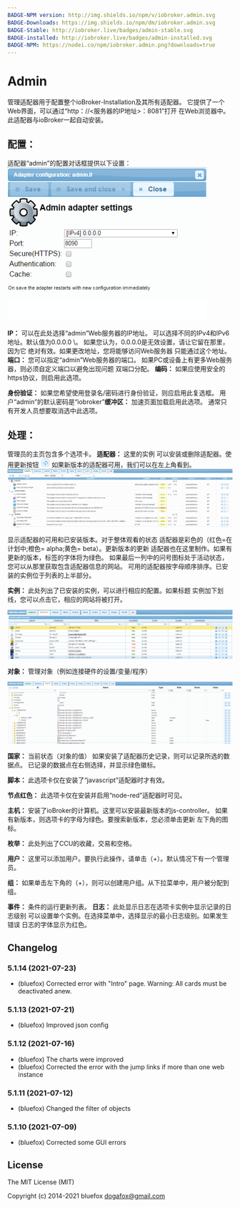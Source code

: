 ```yaml
---
BADGE-NPM version: http://img.shields.io/npm/v/iobroker.admin.svg
BADGE-Downloads: https://img.shields.io/npm/dm/iobroker.admin.svg
BADGE-Stable: http://iobroker.live/badges/admin-stable.svg
BADGE-installed: http://iobroker.live/badges/admin-installed.svg
BADGE-NPM: https://nodei.co/npm/iobroker.admin.png?downloads=true
---
```

# Admin

管理适配器用于配置整个ioBroker-Installation及其所有适配器。
它提供了一个Web界面，可以通过“http：//<服务器的IP地址>：8081”打开
在Web浏览器中。此适配器与ioBroker一起自动安装。

## 配置：

适配器“admin”的配置对话框提供以下设置：
![img_002](img/admin_img_002.png)

**IP：** 可以在此处选择“admin”Web服务器的IP地址。
可以选择不同的IPv4和IPv6地址。默认值为0.0.0.0 \。
如果您认为，0.0.0.0是无效设置，请让它留在那里，因为它
绝对有效。如果更改地址，您将能够访问Web服务器
只能通过这个地址。 **端口：** 您可以指定“admin”Web服务器的端口。
如果PC或设备上有更多Web服务器，则必须自定义端口以避免出现问题
双端口分配。 **编码：** 如果应使用安全的https协议，则启用此选项。

**身份验证：** 如果您希望使用登录名/密码进行身份验证，则应启用此复选框。
用户“admin”的默认密码是“iobroker”**缓冲区：** 加速页面加载启用此选项。
通常只有开发人员想要取消选中此选项。

## 处理：

管理员的主页包含多个选项卡。 **适配器：** 这里的实例
可以安装或删除适配器。使用更新按钮
![img_005](img/admin_img_005.png)
如果新版本的适配器可用，我们可以在左上角看到。
![img_001](img/admin_img_001.jpg)

显示适配器的可用和已安装版本。对于整体观看的状态
适配器是彩色的（红色=在计划中;橙色= alpha;黄色= beta）。更新版本的更新
适配器也在这里制作。如果有更新的版本，标签的字体将为绿色。
如果最后一列中的问号图标处于活动状态，您可以从那里获取包含适配器信息的网站。
可用的适配器按字母顺序排序。已安装的实例位于列表的上半部分。

**实例：** 此处列出了已安装的实例，可以进行相应的配置。如果标题
实例加下划线，您可以点击它，相应的网站将被打开。

![img_003](img/admin_img_003.png)

**对象：** 管理对象（例如连接硬件的设置/变量/程序）

![img_004](img/admin_img_004.png)

**国家：** 当前状态（对象的值）
如果安装了适配器历史记录，则可以记录所选的数据点。
已记录的数据点在右侧选择，并显示绿色徽标。

**脚本：** 此选项卡仅在安装了“javascript”适配器时才有效。

**节点红色：** 此选项卡仅在安装并启用“node-red”适配器时可见。

**主机：** 安装了ioBroker的计算机。这里可以安装最新版本的js-controller。
如果有新版本，则选项卡的字母为绿色。要搜索新版本，您必须单击更新
左下角的图标。

**枚举：** 此处列出了CCU的收藏，交易和空格。

**用户：** 这里可以添加用户。要执行此操作，请单击（+）。默认情况下有一个管理员。

**组：** 如果单击左下角的（+），则可以创建用户组。从下拉菜单中，用户被分配到组。

**事件：** 条件的运行更新列表。 **日志：** 此处显示日志在选项卡实例中显示记录的日志级别
可以设置单个实例。在选择菜单中，选择显示的最小日志级别。如果发生错误
日志的字体显示为红色。

## Changelog
### 5.1.14 (2021-07-23)
* (bluefox) Corrected error with "Intro" page. Warning: All cards must be deactivated anew.

### 5.1.13 (2021-07-21)
* (bluefox) Improved json config

### 5.1.12 (2021-07-16)
* (bluefox) The charts were improved
* (bluefox) Corrected the error with the jump links if more than one web instance

### 5.1.11 (2021-07-12)
* (bluefox) Changed the filter of objects

### 5.1.10 (2021-07-09)
* (bluefox) Corrected some GUI errors

## License

The MIT License (MIT)

Copyright (c) 2014-2021 bluefox <dogafox@gmail.com>